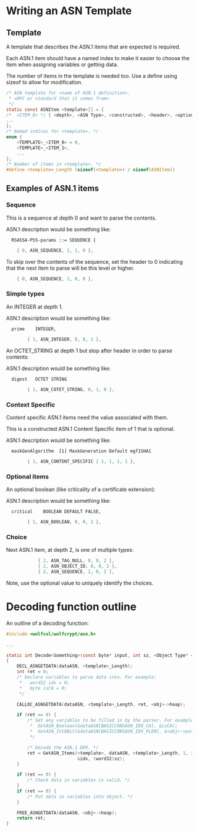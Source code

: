 # Writing an ASN Template

## Template

A template that describes the ASN.1 items that are expected is required.

Each ASN.1 item should have a named index to make it easier to choose the item
when assigning variables or getting data.

The number of items in the template is needed too. Use a define using sizeof to
allow for modification.

```c
/* ASN template for <name of ASN.1 definition>.
 * <RFC or standard that it comes from>
 */
static const ASNItem <template>[] = {
/*  <ITEM_0> */ { <depth>, <ASN Type>, <constructed>, <header>, <optional> },
...
};
/* Named indices for <template>. */
enum {
    <TEMPLATE>_<ITEM_0> = 0,
    <TEMPLATE>_<ITEM_1>,
    ...
};
/* Number of items in <template>. */
#define <template>_Length (sizeof(<template>) / sizeof(ASNItem))
```

## Examples of ASN.1 items

### Sequence

This is a sequence at depth 0 and want to parse the contents.

ASN.1 description would be something like:
```
  RSASSA-PSS-params ::= SEQUENCE {
```

```c
    { 0, ASN_SEQUENCE, 1, 1, 0 },
```

To skip over the contents of the sequence, set the header to 0 indicating that
the next item to parse will be this level or higher.

```c
    { 0, ASN_SEQUENCE, 1, 0, 0 },
```

### Simple types

An INTEGER at depth 1.

ASN.1 description would be something like:
```
  prime    INTEGER,
```

```c
        { 1, ASN_INTEGER, 0, 0, 1 },
```

An OCTET_STRING at depth 1 but stop after header in order to parse contents:

ASN.1 description would be something like:
```
  digest   OCTET STRING
```

```c
        { 1, ASN_COTET_STRING, 0, 1, 0 },
```

### Context Specific

Content specific ASN.1 items need the value associated with them.

This is a constructed ASN.1 Content Specific item of 1 that is optional.

ASN.1 description would be something like:
```
  maskGenAlgorithm  [1] MaskGeneration Default mgf1SHA1
```


```c
        { 1, ASN_CONTENT_SPECIFIC | 1, 1, 1, 1 },
```

### Optional items

An optional boolean (like criticality of a certificate extension):

ASN.1 description would be something like:
```
  critical    BOOLEAN DEFAULT FALSE,
```

```c
        { 1, ASN_BOOLEAN, 0, 0, 1 },
```

### Choice

Next ASN.1 item, at depth 2, is one of multiple types:

```c
            { 2, ASN_TAG_NULL, 0, 0, 2 },
            { 2, ASN_OBJECT_ID, 0, 0, 2 },
            { 2, ASN_SEQUENCE, 1, 0, 2 },
```

Note, use the optional value to uniquely identify the choices.



# Decoding function outline

An outline of a decoding function:

```c
#include <wolfssl/wolfcrypt/asn.h>

...

static int Decode<Something>(const byte* input, int sz, <Object Type* <obj>)
{
    DECL_ASNGETDATA(dataASN, <template>_Length);
    int ret = 0;
    /* Declare variables to parse data into. For example:
     *   word32 idx = 0;
     *   byte isCA = 0;
     */

    CALLOC_ASNGETDATA(dataASN, <template>_Length, ret, <obj>->heap);

    if (ret == 0) {
        /* Set any variables to be filled in by the parser. For example:
         *  GetASN_Boolean(&dataASN[BASICCONSASN_IDX_CA], &isCA);
         *  GetASN_Int8Bit(&dataASN[BASICCONSASN_IDX_PLEN], &<obj>->pathLength);
         */

        /* Decode the ASN.1 DER. */
        ret = GetASN_Items(<template>, dataASN, <template>_Length, 1, input,
                           &idx, (word32)sz);
    }

    if (ret == 0) {
        /* Check data in variables is valid. */
    }
    if (ret == 0) {
        /* Put data in variables into object. */
    }

    FREE_ASNGETDATA(dataASN, <obj>->heap);
    return ret;
}
```

